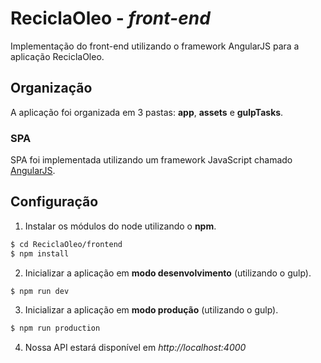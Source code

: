 # ReciclaOleo - *front-end*
Implementação do front-end utilizando o framework AngularJS para a aplicação ReciclaOleo.

## Organização
A aplicação foi organizada em 3 pastas: **app**, **assets** e **gulpTasks**.

### SPA
SPA foi implementada utilizando um framework JavaScript chamado [AngularJS](https://angularjs.org/).

## Configuração
1. Instalar os módulos do node utilizando o **npm**.
  ```sh
  $ cd ReciclaOleo/frontend
  $ npm install
  ```

  2. Inicializar a aplicação em **modo desenvolvimento** (utilizando o gulp).
  ```sh
  $ npm run dev
  ```

  3. Inicializar a aplicação em **modo produção** (utilizando o gulp).
  ```sh
  $ npm run production
  ```

   4. Nossa API estará disponível em *http://localhost:4000*